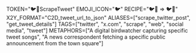 TOKEN="🐦📜ScrapeTweet"
EMOJI_ICON="🐦"
RECIPE="🐦🔗 => 🐦📜"
X2Y_FORMAT="C2D_tweet_url_to_json"
ALIASES=["scrape_twitter_post", "get_tweet_details"]
TAGS=["twitter", "x.com", "scrape", "web", "social media", "tweet"]
METAPHORS=["A digital birdwatcher capturing specific tweet songs", "A news correspondent fetching a specific public announcement from the town square"] 